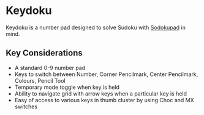 # Keydoku

Keydoku is a number pad designed to solve Sudoku with [Sodokupad](https://sudokupad.app/) in mind.

## Key Considerations

* A standard 0-9 number pad
* Keys to switch between Number, Corner Pencilmark, Center Pencilmark, Colours, Pencil Tool
* Temporary mode toggle when key is held
* Ability to navigate grid with arrow keys when a particular key is held
* Easy of access to various keys in thumb cluster by using Choc and MX switches
